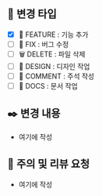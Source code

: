 ## 🧰 변경 타입
* [x] 🤹 FEATURE	: 기능 추가  
* [ ] 🔧 FIX		: 버그 수정  
* [ ] 🗑️ DELETE	: 파일 삭제  
* [ ] 🎨 DESIGN	: 디자인 작업  
* [ ] 💬 COMMENT	: 주석 작성  
* [ ] 📄 DOCS 	: 문서 작업  

## ✒️ 변경 내용
* 여기에 작성

## 📢 주의 및 리뷰 요청
* 여기에 작성